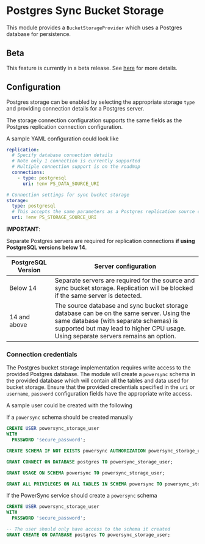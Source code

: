 # Postgres Sync Bucket Storage

This module provides a `BucketStorageProvider` which uses a Postgres database for persistence.

## Beta

This feature is currently in a beta release. See [here](https://docs.powersync.com/resources/feature-status#feature-status) for more details.

## Configuration

Postgres storage can be enabled by selecting the appropriate storage `type` and providing connection details for a Postgres server.

The storage connection configuration supports the same fields as the Postgres replication connection configuration.

A sample YAML configuration could look like

```yaml
replication:
  # Specify database connection details
  # Note only 1 connection is currently supported
  # Multiple connection support is on the roadmap
  connections:
    - type: postgresql
      uri: !env PS_DATA_SOURCE_URI

# Connection settings for sync bucket storage
storage:
  type: postgresql
  # This accepts the same parameters as a Postgres replication source connection
  uri: !env PS_STORAGE_SOURCE_URI
```

**IMPORTANT**:

Separate Postgres servers are required for replication connections **if using PostgreSQL versions below 14**.

| PostgreSQL Version | Server configuration                                                                                                                                                                                                     |
| ------------------ | ------------------------------------------------------------------------------------------------------------------------------------------------------------------------------------------------------------------------ |
| Below 14           | Separate servers are required for the source and sync bucket storage. Replication will be blocked if the same server is detected.                                                                                        |
| 14 and above       | The source database and sync bucket storage database can be on the same server. Using the same database (with separate schemas) is supported but may lead to higher CPU usage. Using separate servers remains an option. |

### Connection credentials

The Postgres bucket storage implementation requires write access to the provided Postgres database. The module will create a `powersync` schema in the provided database which will contain all the tables and data used for bucket storage. Ensure that the provided credentials specified in the `uri` or `username`, `password` configuration fields have the appropriate write access.

A sample user could be created with the following

If a `powersync` schema should be created manually

```sql
CREATE USER powersync_storage_user
WITH
  PASSWORD 'secure_password';

CREATE SCHEMA IF NOT EXISTS powersync AUTHORIZATION powersync_storage_user;

GRANT CONNECT ON DATABASE postgres TO powersync_storage_user;

GRANT USAGE ON SCHEMA powersync TO powersync_storage_user;

GRANT ALL PRIVILEGES ON ALL TABLES IN SCHEMA powersync TO powersync_storage_user;
```

If the PowerSync service should create a `powersync` schema

```sql
CREATE USER powersync_storage_user
WITH
  PASSWORD 'secure_password';

-- The user should only have access to the schema it created
GRANT CREATE ON DATABASE postgres TO powersync_storage_user;
```

